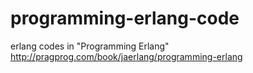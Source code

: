 programming-erlang-code
=======================

erlang codes in "Programming Erlang" http://pragprog.com/book/jaerlang/programming-erlang